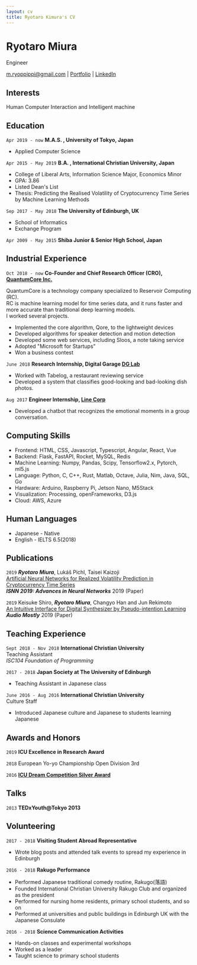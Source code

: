 ```yaml
---
layout: cv
title: Ryotaro Kimura's CV
---
```

# Ryotaro Miura
Engineer

<div id="webaddress">
<a href="m.ryoppippi@gmail.com">m.ryoppippi@gmail.com</a>
| <a href="https://s.ryoppippi.com/portfolio">Portfolio</a>
| <a href="https://www.linkedin.com/in/ryoppippi/">LinkedIn</a>
</div>

## Interests
Human Computer Interaction and Intelligent machine

## Education

`Apr 2019 - now`
__M.A.S. , University of Tokyo, Japan__

- Applied Computer Science 

`Apr 2015 - May 2019`
__B.A. ,  International Christian University, Japan__

- College of Liberal Arts, Information Science Major, Economics Minor
- GPA: 3.86
- Listed Dean's List
- Thesis:	Predicting the Realised Volatility of Cryptocurrency Time Series by Machine Learning Methods

`Sep 2017 - May 2018`
__The University of Edinburgh, UK__

- School of Informatics
- Exchange Program

`Apr 2009 - May 2015`
__Shiba Junior & Senior High School, Japan__



## Industrial Experience

`Oct 2018 - now`
__Co-Founder and Chief Research Officer (CRO), [QuantumCore Inc.](https://www.qcore.co.jp/)__

QuantumCore is a technology company specialized to Reservoir Computing (RC).  
RC is machine learning model for time series data, and it runs faster and more accurate than traditional deep learning models.  
I worked several projects.  

 - Implemented the core algorithm, Qore, to the lightweight devices
 - Developed algorithms for speaker detection and motion detection
 - Developed some web services, including Sloos, a note taking service
 - Adopted "Microsoft for Startups"
 - Won a business contest


`June 2018`
__Research Internship, Digital Garage [DG Lab](https://www.dglab.com/en/)__

- Worked with Tabelog, a restaurant reviewing service
- Developed a system that classifies good-looking and bad-looking dish photos.

`Aug 2017`
__Engineer Internship, [Line Corp](https://line.me/en/)__

- Developed a chatbot that recognizes the emotional moments in a group conversation.

## Computing Skills
 - Frontend:	HTML, CSS, Javascript, Typescript, Angular, React, Vue
 - Backend:	Flask, FastAPI, Rocket, MySQL, Redis
 - Machine Learning:	Numpy, Pandas, Scipy, Tensorflow2.x, Pytorch, ml5.js
 - Language:	Python, C, C++, Rust, Matlab, Octave, Julia, Nim, Java, SQL, Go
 - Hardware: Arduino, Raspberry Pi, Jetson Nano, M5Stack
 - Visualization:	Processing, openFrameworks, D3.js
 - Cloud:	AWS, Azure

## Human Languages
 - Japanese	-	Native
 - English	-	IELTS 6.5(2018)


## Publications
`2019`
***Ryotaro Miura***, Lukáš Pichl, Taisei Kaizoji  
[Artificial Neural Networks for Realized Volatility Prediction in Cryptocurrency Time Series](https://link.springer.com/chapter/10.1007/978-3-030-22796-8_18)  
***ISNN 2019: Advances in Neural Networks*** 2019 (Paper)

`2019`
Keisuke Shiro, ***Ryotaro Miura***, Changyo Han and Jun Rekimoto  
[An Intuitive Interface for Digital Synthesizer by Pseudo-intention Learning](https://dl.acm.org/doi/10.1145/3356590.3356598)  
***Audio Mostly*** 2019 (Paper)

## Teaching Experience
`Sept 2018 - Nov 2018`
__International Christian University__  
Teaching Assistant  
*ISC104 Foundation of Programming*

`2017 - 2018`
__Japan Society at The University of Edinburgh__
- Teaching Assistant in Japanese class

`June 2016 - Aug 2016`
__International Christian University__  
Culture Staff  
- Introduced Japanese culture and Japanese to students learning Japanese

## Awards and Honors

`2019`
__ICU Excellence in Research Award__

`2018`
European Yo-yo Championship Open Division 3rd

`2016`
__[ICU Dream Competition Silver Award](https://www.icualumni.com/news/4548)__


## Talks
`2013`
__TEDxYouth@Tokyo 2013__


## Volunteering
`2017 - 2018`
__Visiting Student Abroad Representative__
- Wrote blog posts and attended talk events to spread my experience in Edinburgh

`2016 - 2018`
__Rakugo Performance__  
- Performed Japanese traditional comedy routine, Rakugo(落語)
- Founded International Christian University Rakugo Club and organized as the president
- Performed for nursing home residents, primary school students, and so on
- Performed at universities and public buildings in Edinburgh UK with the Japanese Consulate

`2016 - 2018`
__Science Communication Activities__
- Hands-on classes and experimental workshops 
- Worked as a leader
- Taught science to primary school students


<!-- ### Footer

Last updated: May 2013 -->


